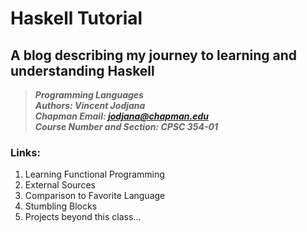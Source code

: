 # Haskell Tutorial
## A blog describing my journey to learning and understanding Haskell
> __*Programming Languages*__\
> __*Authors: Vincent Jodjana*__\
> __*Chapman Email: jodjana@chapman.edu*__\
> __*Course Number and Section: CPSC 354-01*__

### Links:
1. Learning Functional Programming
2. External Sources
3. Comparison to Favorite Language
4. Stumbling Blocks
5. Projects beyond this class...


